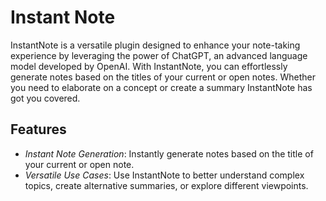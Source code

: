 # Instant Note

InstantNote is a versatile plugin designed to enhance your note-taking experience by leveraging the power of ChatGPT, an advanced language model developed by OpenAI. With InstantNote, you can effortlessly generate notes based on the titles of your current or open notes. Whether you need to elaborate on a concept or create a summary InstantNote has got you covered.

## Features
- *Instant Note Generation*: Instantly generate notes based on the title of your current or open note.
- *Versatile Use Cases*: Use InstantNote to better understand complex topics, create alternative summaries, or explore different viewpoints.

